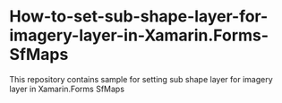 # How-to-set-sub-shape-layer-for-imagery-layer-in-Xamarin.Forms-SfMaps
This repository contains sample for setting sub shape layer for imagery layer in Xamarin.Forms SfMaps
